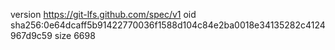 version https://git-lfs.github.com/spec/v1
oid sha256:0e64dcaff5b91422770036f1588d104c84e2ba0018e34135282c4124967d9c59
size 6698
